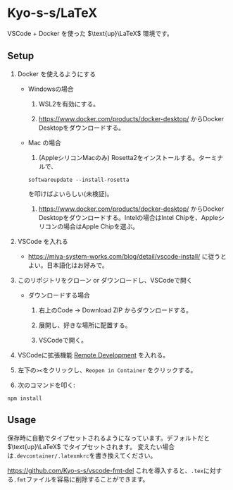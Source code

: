 # Kyo-s-s/LaTeX

VSCode + Docker を使った $\text{up}\LaTeX$ 環境です。

## Setup
1. Docker を使えるようにする

    - Windowsの場合 

        1. WSL2を有効にする。
    
        2. https://www.docker.com/products/docker-desktop/ からDocker Desktopをダウンロードする。

    - Mac の場合
        1. (AppleシリコンMacのみ) Rosetta2をインストールする。ターミナルで、
        ```
        softwareupdate --install-rosetta
        ```
        を叩けばよいらしい(未検証)。

        1. https://www.docker.com/products/docker-desktop/ からDocker Desktopをダウンロードする。Intelの場合はIntel Chipを、Appleシリコンの場合はApple Chipを選ぶ。

1. VSCode を入れる
  
    - https://miya-system-works.com/blog/detail/vscode-install/ に従うとよい。日本語化はお好みで。

1. このリポジトリをクローン or ダウンロードし、VSCodeで開く
  
    - ダウンロードする場合

        1. 右上のCode -> Download ZIP からダウンロードする。

        1. 展開し、好きな場所に配置する。

        1. VSCodeで開く。

1. VSCodeに拡張機能 [Remote Development](https://marketplace.visualstudio.com/items?itemName=ms-vscode-remote.vscode-remote-extensionpack) を入れる。

1. 左下の`><`をクリックし、`Reopen in Container` をクリックする。

1. 次のコマンドを叩く:
```
npm install
```


## Usage
保存時に自動でタイプセットされるようになっています。デフォルトだと $\text{up}\LaTeX$ でタイプセットされます。
変えたい場合は`.devcontainer/.latexmkrc`を書き換えてください。

https://github.com/Kyo-s-s/vscode-fmt-del これを導入すると、`.tex`に対する`.fmt`ファイルを容易に削除することができます。

